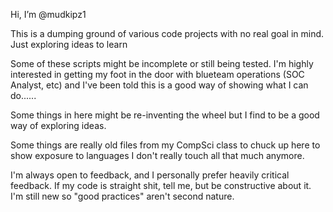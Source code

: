 Hi, I’m @mudkipz1

This is a dumping ground of various code projects with no real goal in mind. Just exploring ideas to learn

Some of these scripts might be incomplete or still being tested. I'm highly interested in getting my foot in the door with blueteam operations (SOC Analyst, etc) and I've been told this is a good way of showing what I can do......

Some things in here might be re-inventing the wheel but I find to be a good way of exploring ideas. 

Some things are really old files from my CompSci class to chuck up here to show exposure to languages I don't really touch all that much anymore. 

I'm always open to feedback, and I personally prefer heavily critical feedback. If my code is straight shit, tell me, but be constructive about it. I'm still new so "good practices" aren't second nature. 
